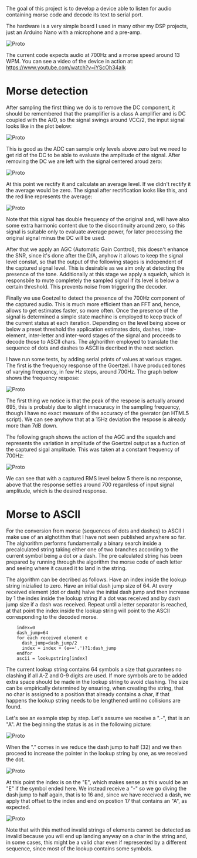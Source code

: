 The goal of this project is to develop a device able to listen for audio containing morse code and decode its text to serial port.

The hardware is a very simple board I used in many other my DSP projects, just an Arduino Nano with a microphone and a pre-amp.

![Proto](documentation/proto.png)

The current code expects audio at 700Hz and a morse speed around 13 WPM. You can see a video of the device in action at: https://www.youtube.com/watch?v=iYScOh34aIk

Morse detection
=============

After sampling the first thing we do is to remove the DC component, it should be remembered that the pramplifier is a class A amplifier and is DC coupled with the A/D, so the signal swings around VCC/2, the input signal looks like in the plot below:

![Proto](documentation/input1.png)

This is good as the ADC can sample only levels above zero but we need to get rid of the DC to be able to evaluate the amplitude of the signal. After removing the DC we are left with the signal centered aroud zero:

![Proto](documentation/input2.png)

At this point we rectify it and calculate an average level. If we didn't rectify it the average would be zero. The signal after rectification looks like this, and the red line represents the average:

![Proto](documentation/input3.png)

Note that this signal has double frequency of the original and, will have also some extra harmonic content due to the discontinuity around zero, so this signal is suitable only to evaluate average power, for later processing the original signal minus the DC will be used.

After that we apply an AGC (Automatic Gain Conttrol), this doesn't enhance the SNR, since it's done after the D/A, anyhow it allows to keep the signal level constat, so that the output of the following stages is independent of the captured signal level. This is desirable as we aim only at detecting the presence of the tone. Additionally at this stage we apply a squelch, which is responsbile to mute completely the sampled signal if its level is below a certain threshold. This prevents noise from triggering the decoder.

Finally we use Goetzel to detect the presence of the 700Hz component of the captured audio. This is much more efficient than an FFT and, hence, allows to get estimates faster, so more often.  Once the presence of the signal is determined a simple state machine is employed to keep track of the current status at each iteration. Depending on the level being above or below a preset threshold the application estimates dots, dashes, inter-element, inter-letter and inter-word stages of the signal and proceeds to decode those to ASCII chars. The alghorithm employed to translate the sequence of dots and dashes to ASCII is decribed in the next section.

I have run some tests, by adding serial prints of values at various stages. The first is the frequency response of the Goertzel. I have produced tones of varying frequency, in few Hz steps, around 700Hz. The graph below shows the frequency respose:

![Proto](documentation/freqResp.png)

The first thing we notice is that the peak of the respose is actually around 695, this is probably due to slight innacuracy in the sampling frequency, though I have no exact measure of the accuracy of the geerator (an HTML5 script). We can see anyhow that at a 15Hz deviation the respose is already more than 7dB down.

The following graph shows the action of the AGC and the squelch and represents the variation in amplitude of the Goertzel output as a fuction of the captured sigal amplitude. This was taken at a constant frequency of 700Hz:

![Proto](documentation/signalRejection.png)

We can see that with a captured RMS level below 5 there is no response, above that the response settles around 700 regardless of input signal amplitude, which is the desired response. 


Morse to ASCII
============

For the conversion from morse (sequences of dots and dashes) to ASCII I make use of an alghotithm that I have not seen published anywhere so far. The alghorithm performs fundamentally a binary search inside a precalculated string taking either one of two branches according to the current symbol being a dot or a dash. The pre calculated string has been prepared by running through the algorithm the morse code of each letter and seeing where it caused it to land in the string.

The algorithm can be decribed as follows. Have an index inside the lookup string inizialied to zero. Have an initial dash jump size of 64. At every received element (dot or dash) halve the initial dash jump and then increase by 1 the index inside the lookup string if a dot was received and by dash jump size if a dash was received. Repeat until a letter separator is reached, at that point the index inside the lookup string will point to the ASCII corresponding to the decoded morse.

        index=0
        dash_jump=64
        for each received element e
          dash_jump=dash_jump/2
          index = index + (e=='.')?1:dash_jump
        endfor
        ascii = lookupstring[index]
  
The current lookup string contains 64 symbols a size that guarantees no clashing if all A-Z and 0-9 digits are used. If more symbols are to be added extra space should be made in the lookup string to avoid clashing. The size can be empirically determined by ensuring, when creating the string, that no char is assigned to a position that already contains a char, if that happens the lookup string needs to be lengthened until no collisions are found.

Let's see an example step by step. Let's assume we receive a ".-", that is an "A". At the beginning the status is as in the following picture:

![Proto](documentation/step1.png)

When the "." comes in we reduce the dash jump to half (32) and we then proceed to increase the pointer in the lookup string by one, as we received the dot.

![Proto](documentation/step2.png)

At this point the index is on the "E", which makes sense as this would be an "E" if the symbol ended here. We instead receive a "-" so we go diving the dash jump to half again, that is to 16 and, since we have received a dash, we apply that offset to the index and end on postion 17 that contains an "A", as expected.

![Proto](documentation/step3.png)

Note that with this method invalid strings of elements cannot be detected as invalid because you will end up landing anyway on a char in the string and, in some cases, this might be a valid char even if represented by a different sequence, since most of the lookup contains some symbols.
